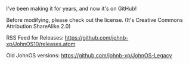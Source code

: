 I've been making it for years, and now it's on GitHub!

Before modifying, please check out the license. (It's Creative Commons Attribution ShareAlike 2.0)

RSS Feed for Releases:
https://github.com/johnb-xp/JohnOS10/releases.atom


Old JohnOS versions:
https://github.com/johnb-xp/JohnOS-Legacy
